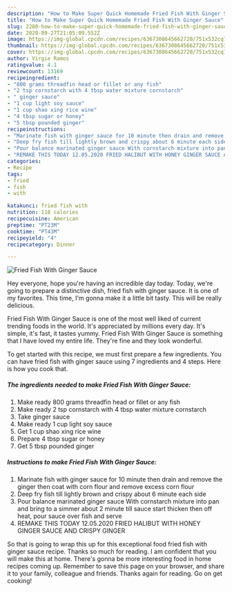 ```yaml
---
description: "How to Make Super Quick Homemade Fried Fish With Ginger Sauce"
title: "How to Make Super Quick Homemade Fried Fish With Ginger Sauce"
slug: 2280-how-to-make-super-quick-homemade-fried-fish-with-ginger-sauce
date: 2020-09-27T21:05:09.552Z
image: https://img-global.cpcdn.com/recipes/6367308645662720/751x532cq70/fried-fish-with-ginger-sauce-recipe-main-photo.jpg
thumbnail: https://img-global.cpcdn.com/recipes/6367308645662720/751x532cq70/fried-fish-with-ginger-sauce-recipe-main-photo.jpg
cover: https://img-global.cpcdn.com/recipes/6367308645662720/751x532cq70/fried-fish-with-ginger-sauce-recipe-main-photo.jpg
author: Virgie Ramos
ratingvalue: 4.1
reviewcount: 13169
recipeingredient:
- "800 grams threadfin head or fillet or any fish"
- "2 tsp cornstarch with 4 tbsp water mixture cornstarch"
- " ginger sauce"
- "1 cup light soy sauce"
- "1 cup shao xing rice wine"
- "4 tbsp sugar or honey"
- "5 tbsp pounded ginger"
recipeinstructions:
- "Marinate fish with ginger sauce for 10 minute then drain and remove the ginger then coat with corn flour and remove excess corn flour"
- "Deep fry fish till lightly brown and crispy about 6 minute each side"
- "Pour balance marinated ginger sauce With cornstarch mixture into pan and bring to a simmer about 2 minute till sauce start thicken then off heat, pour sauce over fish and serve"
- "REMAKE THIS TODAY 12.05.2020 FRIED HALIBUT WITH HONEY GINGER SAUCE AND CRISPY GINGER"
categories:
- Recipe
tags:
- fried
- fish
- with

katakunci: fried fish with 
nutrition: 118 calories
recipecuisine: American
preptime: "PT23M"
cooktime: "PT43M"
recipeyield: "4"
recipecategory: Dinner

---
```



![Fried Fish With Ginger Sauce](https://img-global.cpcdn.com/recipes/6367308645662720/751x532cq70/fried-fish-with-ginger-sauce-recipe-main-photo.jpg)

Hey everyone, hope you're having an incredible day today. Today, we're going to prepare a distinctive dish, fried fish with ginger sauce. It is one of my favorites. This time, I'm gonna make it a little bit tasty. This will be really delicious.

Fried Fish With Ginger Sauce is one of the most well liked of current trending foods in the world. It's appreciated by millions every day. It's simple, it's fast, it tastes yummy. Fried Fish With Ginger Sauce is something that I have loved my entire life. They're fine and they look wonderful.




To get started with this recipe, we must first prepare a few ingredients. You can have fried fish with ginger sauce using 7 ingredients and 4 steps. Here is how you cook that.

<!--inarticleads1-->

##### The ingredients needed to make Fried Fish With Ginger Sauce:

1. Make ready 800 grams threadfin head or fillet or any fish
1. Make ready 2 tsp cornstarch with 4 tbsp water mixture cornstarch
1. Take  ginger sauce
1. Make ready 1 cup light soy sauce
1. Get 1 cup shao xing rice wine
1. Prepare 4 tbsp sugar or honey
1. Get 5 tbsp pounded ginger




<!--inarticleads2-->

##### Instructions to make Fried Fish With Ginger Sauce:

1. Marinate fish with ginger sauce for 10 minute then drain and remove the ginger then coat with corn flour and remove excess corn flour
1. Deep fry fish till lightly brown and crispy about 6 minute each side
1. Pour balance marinated ginger sauce With cornstarch mixture into pan and bring to a simmer about 2 minute till sauce start thicken then off heat, pour sauce over fish and serve
1. REMAKE THIS TODAY 12.05.2020 FRIED HALIBUT WITH HONEY GINGER SAUCE AND CRISPY GINGER




So that is going to wrap this up for this exceptional food fried fish with ginger sauce recipe. Thanks so much for reading. I am confident that you will make this at home. There's gonna be more interesting food in home recipes coming up. Remember to save this page on your browser, and share it to your family, colleague and friends. Thanks again for reading. Go on get cooking!

